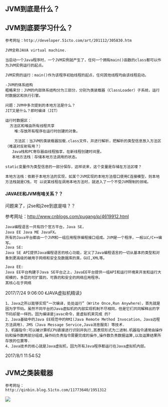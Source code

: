 ## JVM到底是什么？ ##

## JVM到底要学习什么？ ##

	
	参考网址：http://developer.51cto.com/art/201112/305830.htm

	JVM全称JAVA virtual machine.
	
	当启动一个Java程序时，一个JVM实例就产生了，任何一个拥有main()函数的class都可以作为JVM实例运行的起点。
	
	JVM实例的运行：main()作为该程序初始线程的起点，任何其他线程均由该线程启动。
	
	-JVM的体系结构
	粗略来分：JVM的内部体系结构分为三部分，分别为类装载器（ClassLoader）子系统，运行时数据区和执行引擎。
	
	问题：JVM中多次提到的本地方法是什么？
	JIT又是什么？即时编译（JIT）
	
	运行时数据区：
	  方法区和堆由所有线程共享
		堆:存放所有程序在运行时创建的对象。
		
		方法区：当JVM的类装载器加载.class文件，并进行解析，把解析的类型信息放入方法区（难道对反射有用？）
	   Java栈和PC寄存器由线程独享，在新线程创建时间里。
	   本地方法栈：存储本地方法调用的状态。
	   
	static变量作为类型信息的一部分保存，这样说来，这个变量是存储在方法区喽？
	
	本地方法栈：依赖于本地方法的实现，如某个JVM实现的本地方法借口使用C连接模型，则本地方法栈就是C栈，可 以说某线程在调用本地方法时，就进入了一个不受JVM限制的领域。
	
#### JAVAEE和JVM有啥关系？？  ####
问题来了，j2se和j2ee到底是啥？？

参考网址：http://www.cnblogs.com/pugang/p/4619912.html

	Java编程语言一共有四个官方平台，Java SE，
	Java EE Java ME JavaFX。
	所有的Java平台都由一个JVM和一组应用程序编程接口组成。JVM是一个程序，一般以C/C++编写。
	Java SE:
	Java SE API提供Java编程语言的核心功能，定义了Java编程语言的一切从基本的类型和对象到更高级的被用于网络和安全及数据库的类，GUI,XML等。
	
	Java EE:
	Java EE平台构建于Java SE平台之上，JavaEE平台提供一组API和运行环境来开发和运行大规模的，多层的可扩展的，可靠的和安全的网络应用程序。
	其核心在于网络

2017/7/24 9:06:00 
《JAVA虚拟机精读》
	
	1、Java之所以能够实现“一次编译，处处运行”（Write Once,Run Anywhere），首先就是因为字节码。虽然不同平台的Java虚拟机的内部实现机制不尽相同，但是它们共同解释出的字节码却是一样的。因为编译是javac命令，是虚拟机来完成 的?
	2、Java基础中的Java EE规范中的RMI(Java Remote Method Invocation，Java远程方法调用)、JMS（Java Message Service,Java消息服务）等技术.
	3、机器指令:可以被计算机CPU直接进行识别并执行,其表现形式为二进制.机器指令通常由操作码和操作数两部分组成,操作码负责指令需要完成的操作,操作数负责数据运算,以及运算结果所存放的位置等.
	4、Java技术的核心就是Java虚拟机，因为所有Java程序都运行在Java虚拟机内部。

2017/8/1 11:54:52 
	
## JVM之类装载器 ##
	
	参考网址：
	http://qinbin.blog.51cto.com/11773640/1951312
	
	
![](http://i.imgur.com/mqCZnRe.png)
